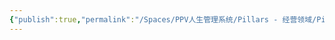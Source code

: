 ```yaml
---
{"publish":true,"permalink":"/Spaces/PPV人生管理系统/Pillars - 经营领域/Pillars - 人生经营领域/运动/增肌减脂计划/力量训练动作库/哑铃箭步蹲.md","created":"2025-07-07T18:43:17.705+08:00","modified":"2025-07-09T00:22:52.343+08:00","published":"2025-07-09T00:22:52.343+08:00","cssclasses":""}
---
```


